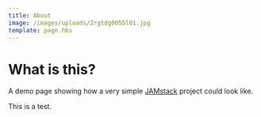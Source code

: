 ```yaml
---
title: About
image: /images/uploads/2rgtdg0055l01.jpg
template: page.hbs
---
```

# What is this?

A demo page showing how a very simple [JAMstack](https://jamstack.org) project could look like.

This is a test.
